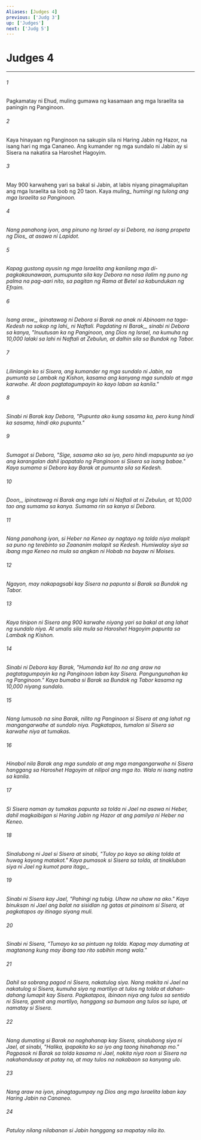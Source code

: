 ```yaml
---
Aliases: [Judges 4]
previous: ['Judg 3']
up: ['Judges']
next: ['Judg 5']
---
```

# Judges 4

***






















###### 1 










Pagkamatay ni Ehud, muling gumawa ng kasamaan ang mga Israelita sa paningin ng Panginoon. 





















###### 2 










Kaya hinayaan ng Panginoon na sakupin sila ni Haring Jabin ng Hazor, na isang hari ng mga Cananeo. Ang kumander ng mga sundalo ni Jabin ay si Sisera na nakatira sa Haroshet Hagoyim. 





















###### 3 










May 900 karwaheng yari sa bakal si Jabin, at labis niyang pinagmalupitan ang mga Israelita sa loob ng 20 taon. Kaya <i class="trans-change">muling_ humingi ng tulong ang mga Israelita sa Panginoon. 





















###### 4 










Nang panahong iyon, ang pinuno ng Israel ay si Debora, na isang propeta <i class="trans-change">ng Dios_ at asawa ni Lapidot. 





















###### 5 










Kapag gustong ayusin ng mga Israelita ang kanilang mga di-pagkakaunawaan, pumupunta sila kay Debora na nasa ilalim ng puno ng palma na pag-aari nito, sa pagitan ng Rama at Betel sa kabundukan ng Efraim. 





















###### 6 










<i class="trans-change">Isang araw_, ipinatawag ni Debora si Barak na anak ni Abinoam na taga-Kedesh na sakop <i class="trans-change">ng lahi_ ni Naftali. <i class="trans-change">Pagdating ni Barak,_ sinabi ni Debora sa kanya, "Inuutusan ka ng Panginoon, ang Dios ng Israel, na kumuha ng 10,000 lalaki sa lahi ni Naftali at Zebulun, at dalhin sila sa Bundok ng Tabor. 





















###### 7 










Lilinlangin ko si Sisera, ang kumander ng mga sundalo ni Jabin, na pumunta sa Lambak ng Kishon, kasama ang kanyang mga sundalo at mga karwahe. At doon pagtatagumpayin ko kayo laban sa kanila." 





















###### 8 










Sinabi ni Barak kay Debora, "Pupunta ako kung sasama ka, pero kung hindi ka sasama, hindi ako pupunta." 





















###### 9 










Sumagot si Debora, "Sige, sasama ako sa iyo, pero hindi mapupunta sa iyo ang karangalan dahil ipapatalo ng Panginoon si Sisera sa isang babae." Kaya sumama si Debora kay Barak at pumunta sila sa Kedesh. 





















###### 10 










<i class="trans-change">Doon,_ ipinatawag ni Barak ang mga lahi ni Naftali at ni Zebulun, at 10,000 tao ang sumama sa kanya. Sumama rin sa kanya si Debora. 





















###### 11 










Nang panahong iyon, si Heber na Keneo ay nagtayo ng tolda niya malapit sa puno ng terebinto sa Zaananim malapit sa Kedesh. Humiwalay siya sa ibang mga Keneo na mula sa angkan ni Hobab na bayaw ni Moises. 





















###### 12 










Ngayon, may nakapagsabi kay Sisera na papunta si Barak sa Bundok ng Tabor. 





















###### 13 










Kaya tinipon ni Sisera ang 900 karwahe niyang yari sa bakal at ang lahat ng sundalo niya. At umalis sila mula sa Haroshet Hagoyim papunta sa Lambak ng Kishon. 





















###### 14 










Sinabi ni Debora kay Barak, "Humanda ka! Ito na ang araw na pagtatagumpayin ka ng Panginoon laban kay Sisera. Pangungunahan ka ng Panginoon." Kaya bumaba si Barak sa Bundok ng Tabor kasama ng 10,000 niyang sundalo. 





















###### 15 










Nang lumusob na sina Barak, nilito ng Panginoon si Sisera at ang lahat ng mangangarwahe at sundalo niya. Pagkatapos, tumalon si Sisera sa karwahe niya at tumakas. 





















###### 16 










Hinabol nila Barak ang mga sundalo at ang mga mangangarwahe ni Sisera hanggang sa Haroshet Hagoyim at nilipol ang mga ito. Wala ni isang natira sa kanila. 





















###### 17 










Si Sisera naman ay tumakas papunta sa tolda ni Jael na asawa ni Heber, dahil magkaibigan si Haring Jabin ng Hazor at ang pamilya ni Heber na Keneo. 





















###### 18 










Sinalubong ni Jael si Sisera at sinabi, "Tuloy po kayo sa aking tolda at huwag kayong matakot." Kaya pumasok si Sisera sa tolda, at tinakluban siya ni Jael ng kumot <i class="trans-change">para itago_. 





















###### 19 










Sinabi ni Sisera kay Jael, "Pahingi ng tubig. Uhaw na uhaw na ako." Kaya binuksan ni Jael ang balat na sisidlan ng gatas at pinainom si Sisera, at pagkatapos ay itinago siyang muli. 





















###### 20 










Sinabi ni Sisera, "Tumayo ka sa pintuan ng tolda. Kapag may dumating at magtanong kung may ibang tao rito sabihin mong wala." 





















###### 21 










Dahil sa sobrang pagod ni Sisera, nakatulog siya. Nang makita ni Jael na nakatulog si Sisera, kumuha siya ng martilyo at tulos ng tolda at dahan-dahang lumapit kay Sisera. Pagkatapos, ibinaon niya ang tulos sa sentido ni Sisera, gamit ang martilyo, hanggang sa bumaon ang tulos sa lupa, at namatay si Sisera. 





















###### 22 










Nang dumating si Barak na naghahanap kay Sisera, sinalubong siya ni Jael, at sinabi, "Halika, ipapakita ko sa iyo ang taong hinahanap mo." Pagpasok ni Barak sa tolda kasama ni Jael, nakita niya roon si Sisera na nakahandusay at patay na, at may tulos na nakabaon sa kanyang ulo. 





















###### 23 










Nang araw na iyon, pinagtagumpay ng Dios ang mga Israelita laban kay Haring Jabin na Cananeo. 





















###### 24 










Patuloy nilang nilabanan si Jabin hanggang sa mapatay nila ito.
